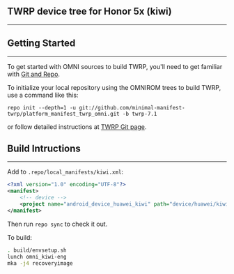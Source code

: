 ## TWRP device tree for Honor 5x (kiwi) ##
---------------

## Getting Started ##
---------------

To get started with OMNI sources to build TWRP, you'll need to get
familiar with [Git and Repo](https://source.android.com/source/using-repo.html).

To initialize your local repository using the OMNIROM trees to build TWRP, use a command like this:

`repo init --depth=1 -u git://github.com/minimal-manifest-twrp/platform_manifest_twrp_omni.git -b twrp-7.1`

or follow detailed instructions at [TWRP Git page](https://github.com/minimal-manifest-twrp/platform_manifest_twrp_omni/tree/twrp-7.1).

## Build Intructions ##
---------------

Add to `.repo/local_manifests/kiwi.xml`:

```xml
<?xml version="1.0" encoding="UTF-8"?>
<manifest>
    <!-- device -->
    <project name="android_device_huawei_kiwi" path="device/huawei/kiwi" remote="TeamWin" revision="android-7.1" />
</manifest>
```

Then run `repo sync` to check it out.

To build:

```sh
. build/envsetup.sh
lunch omni_kiwi-eng
mka -j4 recoveryimage
```
